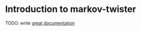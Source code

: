 # Introduction to markov-twister

TODO: write [great documentation](http://jacobian.org/writing/what-to-write/)
